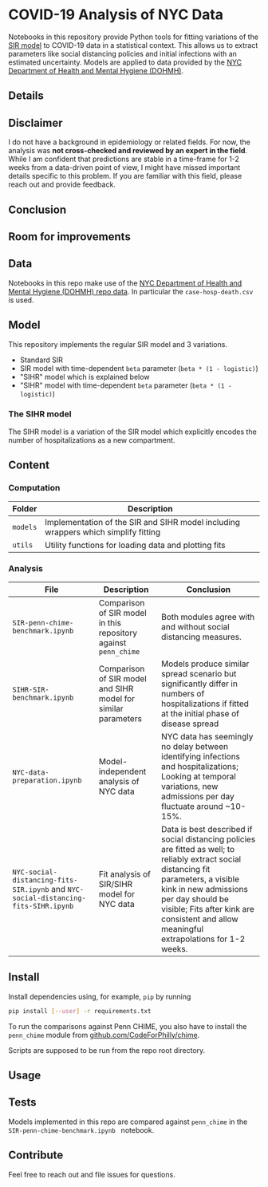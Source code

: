 # COVID-19 Analysis of NYC Data

Notebooks in this repository provide Python tools for fitting variations of the [SIR model](https://en.wikipedia.org/wiki/Compartmental_models_in_epidemiology#The_SIR_model) to COVID-19 data in a statistical context.
This allows us to extract parameters like social distancing policies and initial infections with an estimated uncertainty.
Models are applied to data provided by the [NYC Department of Health and Mental Hygiene (DOHMH)](https://github.com/nychealth/coronavirus-data).

## Details



## Disclaimer

I do not have a background in epidemiology or related fields.
For now, the analysis was **not cross-checked and reviewed by an expert in the field**.
While I am confident that predictions are stable in a time-frame for 1-2 weeks from a data-driven point of view, I might have missed important details specific to this problem.
If you are familiar with this field, please reach out and provide feedback.

## Conclusion


## Room for improvements


## Data

Notebooks in this repo make use of the  [NYC Department of Health and Mental Hygiene (DOHMH) repo data](https://github.com/nychealth/coronavirus-data).
In particular the `case-hosp-death.csv` is used.

## Model

This repository implements the regular SIR model and 3 variations.
* Standard SIR
* SIR model with time-dependent `beta` parameter (`beta * (1 - logistic)`)
* "SIHR" model which is explained below
* "SIHR" model with time-dependent `beta` parameter (`beta * (1 - logistic)`)

### The SIHR model

The SIHR model is a variation of the SIR model which explicitly encodes the number of hospitalizations as a new compartment.

## Content

### Computation

Folder | Description
---|---
`models` | Implementation of the SIR and SIHR model including wrappers which simplify fitting
`utils` | Utility functions for loading data and plotting fits

### Analysis

File | Description | Conclusion
---|---|---
`SIR-penn-chime-benchmark.ipynb` | Comparison of SIR model in this repository against `penn_chime` | Both modules agree with and without social distancing measures.
`SIHR-SIR-benchmark.ipynb` | Comparison of SIR model and SIHR model for similar parameters | Models produce similar spread scenario but significantly differ in numbers of hospitalizations if fitted at the initial phase of disease spread
`NYC-data-preparation.ipynb` | Model-independent analysis of NYC data | NYC data has seemingly no delay between identifying infections and hospitalizations; Looking at temporal variations, new admissions per day fluctuate around ~10-15%.
`NYC-social-distancing-fits-SIR.ipynb` and `NYC-social-distancing-fits-SIHR.ipynb` | Fit analysis of SIR/SIHR model for NYC data | Data is best described if social distancing policies are fitted as well; to reliably extract social distancing fit parameters, a visible kink in new admissions per day should be visible; Fits after kink are consistent and allow meaningful extrapolations for 1-2 weeks.



## Install

Install dependencies using, for example, `pip` by running
```bash
pip install [--user] -r requirements.txt
```
To run the comparisons against Penn CHIME, you also have to install the `penn_chime` module from [github.com/CodeForPhilly/chime](https://github.com/CodeForPhilly/chime).

Scripts are supposed to be run from the repo root directory.


## Usage



## Tests

Models implemented in this repo are compared against `penn_chime` in the `SIR-penn-chime-benchmark.ipynb ` notebook.

## Contribute

Feel free to reach out and file issues for questions.
